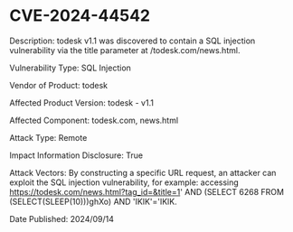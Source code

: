 # CVE-2024-44542

Description: todesk v1.1 was discovered to contain a SQL injection vulnerability via the title parameter at /todesk.com/news.html.

Vulnerability Type: SQL Injection

Vendor of Product: todesk

Affected Product Version: todesk - v1.1

Affected Component: todesk.com, news.html

Attack Type: Remote

Impact Information Disclosure: True

Attack Vectors: By constructing a specific URL request, an attacker can exploit the SQL injection vulnerability, for example: accessing https://todesk.com/news.html?tag_id=&title=1' AND (SELECT 6268 FROM (SELECT(SLEEP(10)))ghXo) AND 'IKlK'='IKlK.

Date Published: 2024/09/14
